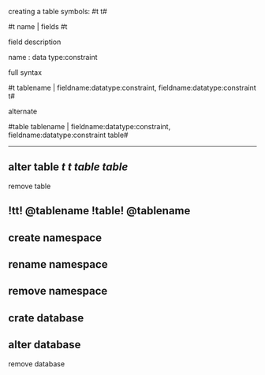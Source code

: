 creating a table
symbols: #t t#

#t name | fields #t

field description

name : data type:constraint

full syntax

#t tablename | fieldname:datatype:constraint, fieldname:datatype:constraint t#

alternate

#table tablename | fieldname:datatype:constraint, fieldname:datatype:constraint table#

------
alter table
*t t*
*table table*
-----
remove table

!tt! @tablename
!table!  @tablename
------
create namespace
------
rename namespace
------
remove namespace
------
crate database
------
alter database
------
remove database